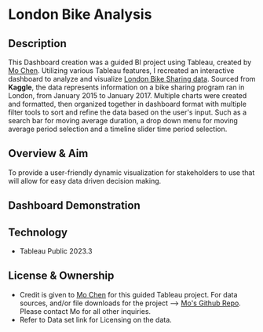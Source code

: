 # London Bike Analysis

## Description
This Dashboard creation was a guided BI project using Tableau, created by [Mo Chen](https://www.youtube.com/@mo-chen). Utilizing various Tableau features, I recreated an interactive dashboard to analyze and visualize [London Bike Sharing data](https://www.kaggle.com/datasets/hmavrodiev/london-bike-sharing-dataset). Sourced from **Kaggle**, the data represents information on a bike sharing program ran in London, from January 2015 to January 2017. Multiple charts were created and formatted, then organized together in dashboard format with multiple filter tools to sort and refine the data based on the user's input. Such as a search bar for moving average duration, a drop down menu for moving average period selection and a timeline slider time period selection.

## Overview & Aim
To provide a user-friendly dynamic visualization for stakeholders to use that will allow for easy data driven decision making. 

## Dashboard Demonstration 





## Technology

* Tableau Public 2023.3 

## License & Ownership

* Credit is given to [Mo Chen](https://www.youtube.com/@mo-chen) for this guided Tableau project. For data sources, and/or file downloads for the project --> [Mo's Github Repo](https://github.com/mochen862/LondonBikeRides). Please contact Mo for all other inquiries. 
* Refer to Data set link for Licensing on the data. 